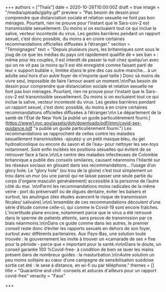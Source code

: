 +++
authors = ["Thaïs"]
date = 2020-10-26T10:00:00Z
draft = true
image = "/media/uploads/giphy.gif"
preview = "Pas besoin de dessin pour comprendre que distanciation sociale et relation sexuelle ne font pas bon ménages. Pourtant, rien ne prouve pour l’instant que le Sars-cov-2 est transmissible sexuellement. Du moins si on excluaient tout ce qui inclue la salive, vecteur incontesté du virus. Les gestes barrières pendant un rapport sexuel, c’est donc possible, du moins à en croire certaines recommandations officielles diffusées à l’étranger."
section = "Témoignages"
text = "Depuis plusieurs jours, les britanniques sont sous le joug de ce que les médias du pays ont rapidement qualifié de « sex ban » : même pour les couples, il est interdit de passer la nuit chez quelqu’un avec qui on ne vit pas (a moins qu’il est été enregistré comme faisant parti de leur « support bubble », limitée d)ans le pire des cas outre-manche… à un adulte seul hors d’un autre foyer de n’importe quel taille ) Donc sà moins de vivre  seul, impossible de faire l’amour avant un moment.\n\nPas besoin de dessin pour comprendre que distanciation sociale et relation sexuelle ne font pas bon ménages. Pourtant, rien ne prouve pour l’instant que le Sars-cov-2 est transmissible sexuellement. Du moins si on excluaient tout ce qui inclue la salive, vecteur incontesté du virus. Les gestes barrières pendant un rapport sexuel, c’est donc possible, du moins à en croire certaines recommandations officielles diffusées à l’étranger.\n\n Le département de la santé de l'État de New York [a publié un guide particulièrement fourni.](https://www1.nyc.gov/assets/doh/downloads/pdf/imm/covid-sex-guidance.pdf \"a publié un guide particulièrement fourni.\") Les recommandations se rapprochent de celles contre les maladies sexuellement transmissibles -ajoutez-y un petit masque bleu, du gel hydroalcoolique ou encore du savon et de l’eau- pour nettoyer les sex-toys notamment. Sont enfin incitées les positions sexuelles qui évitent de se retrouver face à face.\n\nLe centre des maladies infectieuses de Colombie britannique a publié des conseils similaires, causant néanmoins l'hilarité sur les réseaux sociaux en glissant dans ses recommandations… l’usage d’un glory hole. Le \"glory hole\" (ou trou de la gloire) c’est tout simplement un trou dans un mur (ou une paroi) qui ne laisse passer une seule partie du corps (l'organe masculin généralement) accessible à la personne de l’autre côté du mur. \n\nParmi les recommandations moins radicales de la même veine : port du préservatif ou de digues dentaire, éviter les baisers et surtout, les anulingus (des études avancent le risque de transmission fécales/ salivaire).\n\nL’ensemble de ces recommandations découlent d’une série d’étude comme celle-ci, qui comme le Covid-19 sont encore fraîches. L’incertitude plane encore, notamment parce que le virus a été retrouvé dans le sperme de patients atteints, sans preuve de transmission par ce biais néanmoins.\n\nDans ce guide comme dans les autres, le premier conseil reste donc d’éviter les rapports sexuels en dehors de son foyer, surtout avec différents partenaires. Aux Pays-Bas, une solution toute trouvée : le gouvernement les invite à trouver un «camarade de sex » fixe pour la période - parce que « important pour la santé.»\n\nDans le doute, un conseil garantie 100 %Covid-free- à condition de bien se laver les mains présent dans de nombreux guides : la masturbation.\n\nAutre solution un peu moins solitaire au cœur d’une campagne de sensibilisation suédoise sortie cet été : le sexe à distance, en wi-fi ou par téléphone."
themes = []
title = "Quarantine and chill -conseils et astuces d'ailleurs pour un rapport covid-free"
veracity = "Faux"

+++
